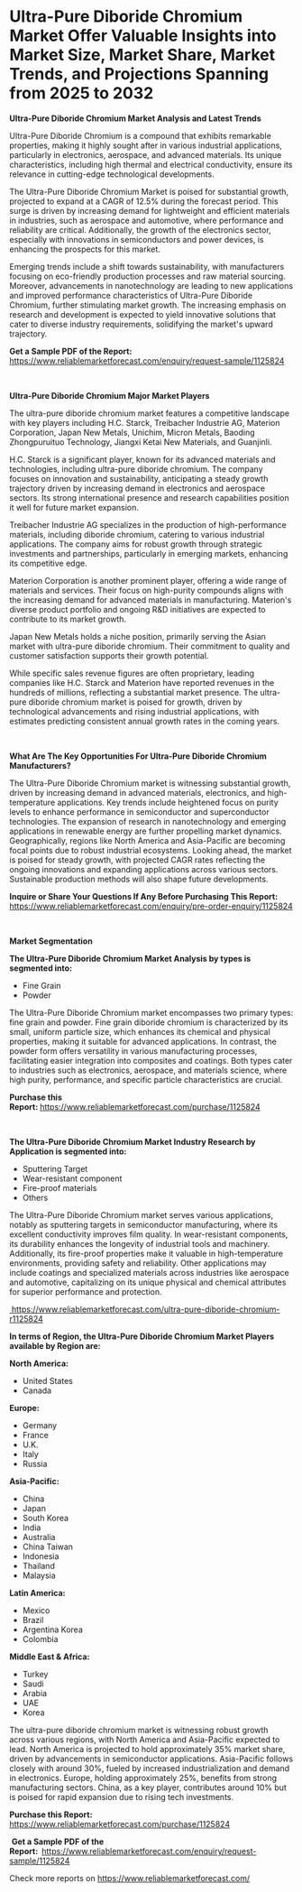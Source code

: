 <p><h1>Ultra-Pure Diboride Chromium Market Offer Valuable Insights into Market Size, Market Share, Market Trends, and Projections Spanning from 2025 to 2032</h1></p><p><strong>Ultra-Pure Diboride Chromium Market Analysis and Latest Trends</strong></p>
<p><p>Ultra-Pure Diboride Chromium is a compound that exhibits remarkable properties, making it highly sought after in various industrial applications, particularly in electronics, aerospace, and advanced materials. Its unique characteristics, including high thermal and electrical conductivity, ensure its relevance in cutting-edge technological developments. </p><p>The Ultra-Pure Diboride Chromium Market is poised for substantial growth, projected to expand at a CAGR of 12.5% during the forecast period. This surge is driven by increasing demand for lightweight and efficient materials in industries, such as aerospace and automotive, where performance and reliability are critical. Additionally, the growth of the electronics sector, especially with innovations in semiconductors and power devices, is enhancing the prospects for this market.</p><p>Emerging trends include a shift towards sustainability, with manufacturers focusing on eco-friendly production processes and raw material sourcing. Moreover, advancements in nanotechnology are leading to new applications and improved performance characteristics of Ultra-Pure Diboride Chromium, further stimulating market growth. The increasing emphasis on research and development is expected to yield innovative solutions that cater to diverse industry requirements, solidifying the market's upward trajectory.</p></p>
<p><strong>Get a Sample PDF of the Report:&nbsp;</strong> <a href="https://www.reliablemarketforecast.com/enquiry/request-sample/1125824?utm_campaign=2255&utm_medium=2&utm_source=Github&utm_content=ia&utm_term=01022025&utm_id=ultra-pure-diboride-chromium">https://www.reliablemarketforecast.com/enquiry/request-sample/1125824</a></p>
<p>&nbsp;</p>
<p><strong>Ultra-Pure Diboride Chromium Major Market Players</strong></p>
<p><p>The ultra-pure diboride chromium market features a competitive landscape with key players including H.C. Starck, Treibacher Industrie AG, Materion Corporation, Japan New Metals, Unichim, Micron Metals, Baoding Zhongpuruituo Technology, Jiangxi Ketai New Materials, and Guanjinli. </p><p>H.C. Starck is a significant player, known for its advanced materials and technologies, including ultra-pure diboride chromium. The company focuses on innovation and sustainability, anticipating a steady growth trajectory driven by increasing demand in electronics and aerospace sectors. Its strong international presence and research capabilities position it well for future market expansion.</p><p>Treibacher Industrie AG specializes in the production of high-performance materials, including diboride chromium, catering to various industrial applications. The company aims for robust growth through strategic investments and partnerships, particularly in emerging markets, enhancing its competitive edge.</p><p>Materion Corporation is another prominent player, offering a wide range of materials and services. Their focus on high-purity compounds aligns with the increasing demand for advanced materials in manufacturing. Materion's diverse product portfolio and ongoing R&D initiatives are expected to contribute to its market growth.</p><p>Japan New Metals holds a niche position, primarily serving the Asian market with ultra-pure diboride chromium. Their commitment to quality and customer satisfaction supports their growth potential.</p><p>While specific sales revenue figures are often proprietary, leading companies like H.C. Starck and Materion have reported revenues in the hundreds of millions, reflecting a substantial market presence. The ultra-pure diboride chromium market is poised for growth, driven by technological advancements and rising industrial applications, with estimates predicting consistent annual growth rates in the coming years.</p></p>
<p>&nbsp;</p>
<p><strong>What Are The Key Opportunities For Ultra-Pure Diboride Chromium Manufacturers?</strong></p>
<p><p>The Ultra-Pure Diboride Chromium market is witnessing substantial growth, driven by increasing demand in advanced materials, electronics, and high-temperature applications. Key trends include heightened focus on purity levels to enhance performance in semiconductor and superconductor technologies. The expansion of research in nanotechnology and emerging applications in renewable energy are further propelling market dynamics. Geographically, regions like North America and Asia-Pacific are becoming focal points due to robust industrial ecosystems. Looking ahead, the market is poised for steady growth, with projected CAGR rates reflecting the ongoing innovations and expanding applications across various sectors. Sustainable production methods will also shape future developments.</p></p>
<p><strong>Inquire or Share Your Questions If Any Before Purchasing This Report:</strong> <a href="https://www.reliablemarketforecast.com/enquiry/pre-order-enquiry/1125824?utm_campaign=2255&utm_medium=2&utm_source=Github&utm_content=ia&utm_term=01022025&utm_id=ultra-pure-diboride-chromium">https://www.reliablemarketforecast.com/enquiry/pre-order-enquiry/1125824</a></p>
<p>&nbsp;</p>
<p><strong>Market Segmentation</strong></p>
<p><strong>The Ultra-Pure Diboride Chromium Market Analysis by types is segmented into:</strong></p>
<p><ul><li>Fine Grain</li><li>Powder</li></ul></p>
<p><p>The Ultra-Pure Diboride Chromium market encompasses two primary types: fine grain and powder. Fine grain diboride chromium is characterized by its small, uniform particle size, which enhances its chemical and physical properties, making it suitable for advanced applications. In contrast, the powder form offers versatility in various manufacturing processes, facilitating easier integration into composites and coatings. Both types cater to industries such as electronics, aerospace, and materials science, where high purity, performance, and specific particle characteristics are crucial.</p></p>
<p><strong>Purchase this Report:&nbsp;</strong><a href="https://www.reliablemarketforecast.com/purchase/1125824?utm_campaign=2255&utm_medium=2&utm_source=Github&utm_content=ia&utm_term=01022025&utm_id=ultra-pure-diboride-chromium">https://www.reliablemarketforecast.com/purchase/1125824</a></p>
<p>&nbsp;</p>
<p><strong>The Ultra-Pure Diboride Chromium Market Industry Research by Application is segmented into:</strong></p>
<p><ul><li>Sputtering Target</li><li>Wear-resistant component</li><li>Fire-proof materials</li><li>Others</li></ul></p>
<p><p>The Ultra-Pure Diboride Chromium market serves various applications, notably as sputtering targets in semiconductor manufacturing, where its excellent conductivity improves film quality. In wear-resistant components, its durability enhances the longevity of industrial tools and machinery. Additionally, its fire-proof properties make it valuable in high-temperature environments, providing safety and reliability. Other applications may include coatings and specialized materials across industries like aerospace and automotive, capitalizing on its unique physical and chemical attributes for superior performance and protection.</p></p>
<p><a href="https://www.reliablemarketforecast.com/ultra-pure-diboride-chromium-r1125824?utm_campaign=2255&utm_medium=2&utm_source=Github&utm_content=ia&utm_term=01022025&utm_id=ultra-pure-diboride-chromium">&nbsp;https://www.reliablemarketforecast.com/ultra-pure-diboride-chromium-r1125824</a></p>
<p><strong>In terms of Region, the Ultra-Pure Diboride Chromium Market Players available by Region are:</strong></p>
<p>
    <p> <strong> North America: </strong>
        <ul>
            <li>United States</li>
            <li>Canada</li>
        </ul>
        </p> 
    <p> <strong> Europe: </strong>
        <ul>
            <li>Germany</li>
            <li>France</li>
            <li>U.K.</li>
            <li>Italy</li>
            <li>Russia</li>
        </ul>
        </p> 
    <p> <strong> Asia-Pacific: </strong>
        <ul>
            <li>China</li>
            <li>Japan</li>
            <li>South Korea</li>
            <li>India</li>
            <li>Australia</li>
            <li>China Taiwan</li>
            <li>Indonesia</li>
            <li>Thailand</li>
            <li>Malaysia</li>
        </ul>
        </p> 
    <p> <strong> Latin America: </strong>
        <ul>
            <li>Mexico</li>
            <li>Brazil</li>
            <li>Argentina Korea</li>
            <li>Colombia</li>
        </ul>
        </p> 
    <p> <strong> Middle East & Africa: </strong>
        <ul>
            <li>Turkey</li>
            <li>Saudi</li>
            <li>Arabia</li>
            <li>UAE</li>
            <li>Korea</li>
        </ul>
    </p>
    </p>
<p><p>The ultra-pure diboride chromium market is witnessing robust growth across various regions, with North America and Asia-Pacific expected to lead. North America is projected to hold approximately 35% market share, driven by advancements in semiconductor applications. Asia-Pacific follows closely with around 30%, fueled by increased industrialization and demand in electronics. Europe, holding approximately 25%, benefits from strong manufacturing sectors. China, as a key player, contributes around 10% but is poised for rapid expansion due to rising tech investments.</p></p>
<p><strong>Purchase this Report: </strong><a href="https://www.reliablemarketforecast.com/purchase/1125824?utm_campaign=2255&utm_medium=2&utm_source=Github&utm_content=ia&utm_term=01022025&utm_id=ultra-pure-diboride-chromium">https://www.reliablemarketforecast.com/purchase/1125824</a></p>
<p>&nbsp;<strong>Get a Sample PDF of the Report:&nbsp;&nbsp;</strong><a href="https://www.reliablemarketforecast.com/enquiry/request-sample/1125824?utm_campaign=2255&utm_medium=2&utm_source=Github&utm_content=ia&utm_term=01022025&utm_id=ultra-pure-diboride-chromium">https://www.reliablemarketforecast.com/enquiry/request-sample/1125824</a></p>
<p><strong></strong></p>
<p>Check more reports on <a href="https://www.reliablemarketforecast.com/?utm_campaign=2255&utm_medium=2&utm_source=Github&utm_content=ia&utm_term=01022025&utm_id=ultra-pure-diboride-chromium">https://www.reliablemarketforecast.com/</a></p>